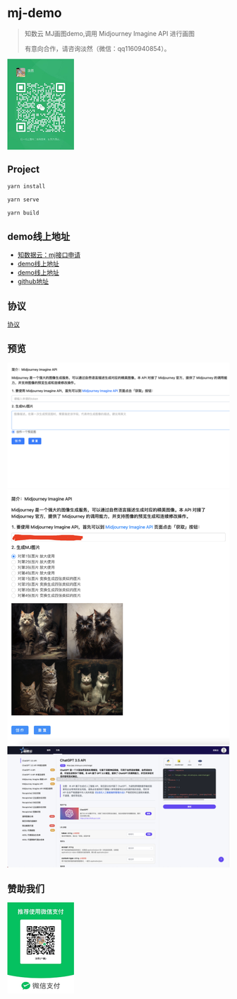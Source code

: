 # mj-demo
> 知数云 MJ画图demo,调用  Midjourney Imagine API 进行画图
> 
> 有意向合作，请咨询淡然（微信：qq1160940854）。

<img src="./doc/code2.png"   width="30%">

## Project 
```
yarn install
```
```
yarn serve
```
```
yarn build
```
## demo线上地址
- [知数据云：mj接口申请](https://auth.zhishuyun.com/auth/login?inviter_id=2ab51d06-743f-4a52-917f-af8b4a761400&redirect=https://data.zhishuyun.com)
- [demo线上地址](http://39.105.30.5/mj-demo/)
- [demo线上地址](https://ggx.ink/mj-demo/)
- [github地址](https://github.com/Gethinguo/mj-demo)

## 协议

[协议](./LICENSE.md)
## 预览
![](./doc/preview0.png)
![](./doc/preview1.png)
![](./doc/preview2.png)

## 赞助我们
<img src="./doc/code.jpeg"   width="30%">